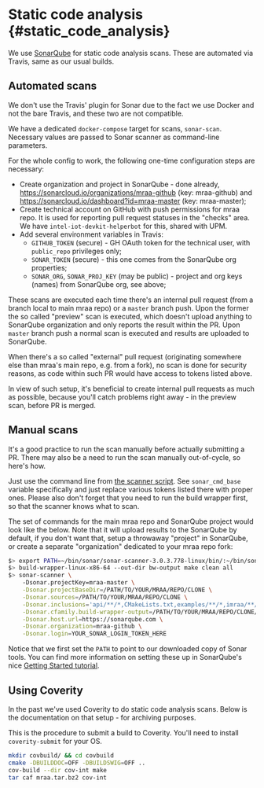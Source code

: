 Static code analysis  {#static_code_analysis}
====================

We use [SonarQube](https://www.sonarqube.org/) for static code analysis scans.
These are automated via Travis, same as our usual builds.

Automated scans
---------------

We don't use the Travis' plugin for Sonar due to the fact we use Docker
and not the bare Travis, and these two are not compatible.

We have a dedicated `docker-compose` target for scans, `sonar-scan`. Necessary
values are passed to Sonar scanner as command-line parameters.

For the whole config to work, the following one-time configuration steps are necessary:
* Create organization and project in SonarQube - done already,
   https://sonarcloud.io/organizations/mraa-github (key: mraa-github)
   and https://sonarcloud.io/dashboard?id=mraa-master (key: mraa-master);
* Create technical account on GitHub with push permissions for mraa repo.
   It is used for reporting pull request statuses in the "checks" area.
   We have `intel-iot-devkit-helperbot` for this, shared with UPM.
* Add several environment variables in Travis:
    * `GITHUB_TOKEN` (secure) - GH OAuth token for the technical user,
       with `public_repo` privileges only;
    * `SONAR_TOKEN` (secure) - this one comes from the SonarQube org properties;
    * `SONAR_ORG`, `SONAR_PROJ_KEY` (may be public) - project and org keys (names)
       from SonarQube org, see above;

These scans are executed each time there's an internal pull request (from a branch
local to main mraa repo) or a `master` branch push.
Upon the former the so called "preview" scan is executed, which doesn't
upload anything to SonarQube organization and only reports the result within the PR.
Upon `master` branch push a normal scan is executed and results are uploaded to
SonarQube.

When there's a so called "external" pull request (originating somewhere else
than mraa's main repo, e.g. from a fork), no scan is done for
security reasons, as code within such PR would have access to tokens listed above.

In view of such setup, it's beneficial to create internal pull requests as much
as possible, because you'll catch problems right away - in the preview scan,
before PR is merged.

Manual scans
------------

It's a good practice to run the scan manually before actually submitting a PR.
There may also be a need to run the scan manually out-of-cycle, so here's how.

Just use the command line from [the scanner script](../master/scripts/sonar-scan.sh).
See `sonar_cmd_base` variable specifically and just replace various tokens
listed there with proper ones. Please also don't forget that you need to run the
build wrapper first, so that the scanner knows what to scan.

The set of commands for the main mraa repo and SonarQube project would look like
the below. Note that it will upload results to the SonarQube by default,
if you don't want that, setup a throwaway "project" in SonarQube, or create a
separate "organization" dedicated to your mraa repo fork:

```bash
$> export PATH=~/bin/sonar/sonar-scanner-3.0.3.778-linux/bin/:~/bin/sonar/build-wrapper-linux-x86/:$PATH
$> build-wrapper-linux-x86-64 --out-dir bw-output make clean all
$> sonar-scanner \
    -Dsonar.projectKey=mraa-master \
    -Dsonar.projectBaseDir=/PATH/TO/YOUR/MRAA/REPO/CLONE \
    -Dsonar.sources=/PATH/TO/YOUR/MRAA/REPO/CLONE \
    -Dsonar.inclusions='api/**/*,CMakeLists.txt,examples/**/*,imraa/**/*,include/**/*,src/*,src/**/*,tests/**/*' \
    -Dsonar.cfamily.build-wrapper-output=/PATH/TO/YOUR/MRAA/REPO/CLONE/YOUR_BUILD_DIR/bw-output \
    -Dsonar.host.url=https://sonarqube.com \
    -Dsonar.organization=mraa-github \
    -Dsonar.login=YOUR_SONAR_LOGIN_TOKEN_HERE
```

Notice that we first set the `PATH` to point to our downloaded copy of Sonar tools.
You can find more information on setting these up in SonarQube's nice
[Getting Started tutorial](https://about.sonarcloud.io/get-started/).

Using Coverity
--------------

In the past we've used Coverity to do static code analysis scans. Below is the
documentation on that setup - for archiving purposes.

This is the procedure to submit a build to Coverity. You'll need to install
`coverity-submit` for your OS.

```bash
mkdir covbuild/ && cd covbuild
cmake -DBUILDDOC=OFF -DBUILDSWIG=OFF ..
cov-build --dir cov-int make
tar caf mraa.tar.bz2 cov-int
```
